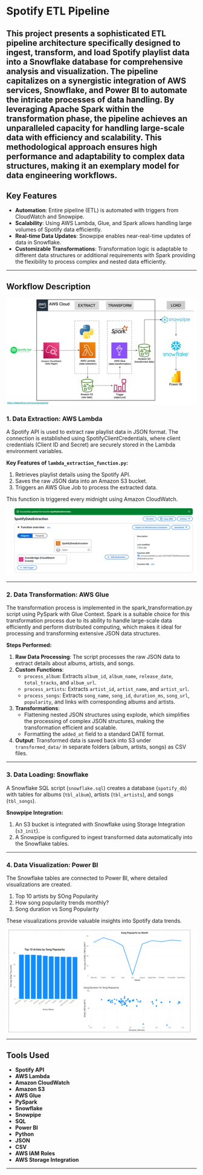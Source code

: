 # Spotify ETL Pipeline


This project presents a sophisticated ETL pipeline architecture specifically designed to ingest, transform, and load Spotify playlist data into a Snowflake database for comprehensive analysis and visualization.
The pipeline capitalizes on a synergistic integration of AWS services, Snowflake, and Power BI to automate the intricate processes of data handling.
By leveraging Apache Spark within the transformation phase, the pipeline achieves an unparalleled capacity for handling large-scale data with efficiency and scalability.
This methodological approach ensures high performance and adaptability to complex data structures, making it an exemplary model for data engineering workflows.
---


## Key Features

- **Automation**: Entire pipeline (ETL) is automated with triggers from CloudWatch and Snowpipe.
- **Scalability**: Using AWS Lambda, Glue, and Spark allows handling large volumes of Spotify data efficiently.
- **Real-time Data Updates**: Snowpipe enables near-real-time updates of data in Snowflake.
- **Customizable Transformations**: Transformation logic is adaptable to different data structures or additional requirements with Spark providing the flexibility to process complex and nested data efficiently.



---
## Workflow Description

![Workflow](architecture.jpg)

### 1. Data Extraction: AWS Lambda
A Spotify API is used to extract raw playlist data in JSON format. The connection is established using SpotifyClientCredentials, where client credentials (Client ID and Secret) are securely stored in the Lambda environment variables.

**Key Features of `lambda_extraction_function.py`:**
1. Retrieves playlist details using the Spotify API.
2. Saves the raw JSON data into an Amazon S3 bucket.
3. Triggers an AWS Glue Job to process the extracted data.

This function is triggered every midnight using Amazon CloudWatch.

![Pipeline](extract_pipeline.png)

---

### 2. Data Transformation: AWS Glue

The transformation process is implemented in the spark_transformation.py script using PySpark with Glue Context.
Spark is a suitable choice for this transformation process due to its ability to handle large-scale data efficiently and perform distributed computing, which makes it ideal for processing and transforming extensive JSON data structures.

**Steps Performed:**
1. **Raw Data Processing**: The script processes the raw JSON data to extract details about albums, artists, and songs.
2. **Custom Functions**:
   - `process_album`: Extracts `album_id`, `album_name`, `release_date`, `total_tracks`, and `album_url`.
   - `process_artists`: Extracts `artist_id`, `artist_name`, and `artist_url`.
   - `process_songs`: Extracts `song_name`, `song_id`, `duration_ms`, `song_url`, `popularity`, and links with corresponding albums and artists.
3. **Transformations**:
   - Flattening nested JSON structures using explode, which simplifies the processing of complex JSON structures, making the transformation efficient and scalable.
   - Formatting the `added_at` field to a standard DATE format.
4. **Output**: Transformed data is saved back into S3 under `transformed_data/` in separate folders (album, artists, songs) as CSV files.

---

### 3. Data Loading: Snowflake

A Snowflake SQL script (`snowflake.sql`) creates a database (`spotify_db`) with tables for albums (`tbl_album`), artists (`tbl_artists`), and songs (`tbl_songs`).

**Snowpipe Integration:**
1. An S3 bucket  is integrated with Snowflake using Storage Integration (`s3_init`).
2. A Snowpipe is configured to ingest transformed data automatically into the Snowflake tables.

---

### 4. Data Visualization: Power BI

The Snowflake tables are connected to Power BI, where detailed visualizations are created.
1. Top 10 artists by SOng Popularity
2. How song popularity trends monthly?
3. Song duration vs Song Popularity

These visualizations provide valuable insights into Spotify data trends.

![Data Visualization](dashboard.png)

---




## Tools Used

- **Spotify API**
- **AWS Lambda**
- **Amazon CloudWatch**
- **Amazon S3**
- **AWS Glue**
- **PySpark**
- **Snowflake**
- **Snowpipe**
- **SQL**
- **Power BI**
- **Python**
- **JSON**
- **CSV**
- **AWS IAM Roles**
- **AWS Storage Integration**

---



